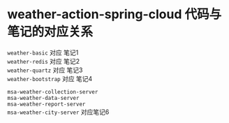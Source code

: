 # weather-action-spring-cloud 代码与笔记的对应关系

`weather-basic` 对应 笔记1</br>
`weather-redis` 对应 笔记2</br>
`weather-quartz` 对应 笔记3</br>
`weather-bootstrap` 对应 笔记4</br>

`msa-weather-collection-server`</br>
`msa-weather-data-server`</br>
`msa-weather-report-server`</br>
`msa-weather-city-server`  对应笔记6</br>